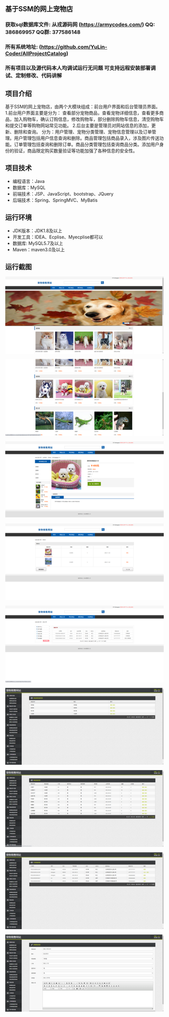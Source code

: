 ## 基于SSM的网上宠物店

###  获取sql数据库文件: 从戎源码网 (https://armycodes.com/) QQ: 386869957 QQ群: 377586148
###  所有系统地址: (https://github.com/YuLin-Coder/AllProjectCatalog) 
###  所有项目以及源代码本人均调试运行无问题 可支持远程安装部署调试、定制修改、代码讲解

## 项目介绍
基于SSM的网上宠物店，由两个大模块组成：前台用户界面和后台管理员界面。
1.前台用户界面主要是分为：
查看部分宠物商品，查看宠物详细信息，查看更多商品，加入购物车，确认订购信息，修改购物车，部分删除购物车信息，清空购物车和提交订单等购物网站常见功能。
2.后台主要是管理员对网站信息的添加，更新、删除和查询。
分为：用户管理、宠物分类管理、宠物信息管理以及订单管理。用户管理包括用户信息查询和删除。商品管理包括商品录入，涉及图片传送功能。订单管理包括查询和删除订单。商品分类管理包括查询商品分类。添加用户身份的验证，商品限定购买数量验证等功能加强了各种信息的安全性。

## 项目技术
- 编程语言：Java
- 数据库：MySQL
- 前端技术：JSP、JavaScript、bootstrap、JQuery
- 后端技术：Spring、SpringMVC、MyBatis

## 运行环境
- JDK版本：JDK1.8及以上
- 开发工具：IDEA、Ecplise、Myecplise都可以
- 数据库: MySQL5.7及以上
- Maven：maven3.0及以上

## 运行截图
![](screenshot/1.png)

![](screenshot/2.png)

![](screenshot/3.png)

![](screenshot/4.png)

![](screenshot/5.png)

![](screenshot/6.png)

![](screenshot/7.png)

![](screenshot/8.png)

![](screenshot/9.png)
